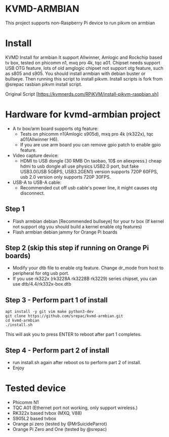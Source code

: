 # KVMD-ARMBIAN
This project supports non-Raspberry Pi device to run pikvm on armbian
# Install
KVMD Install for armbian
It support Allwinner, Amlogic and Rockchip based tv box, tested on phicomm n1, mxq pro 4k, tqc a01. 
Chipset needs support USB OTG feature, lots of old amglogic chipset not support otg feature, such as s805 and s905.
You should install armbian with debian buster or bullseye.
Then running this script to install pikvm.
Install scripts is fork from @srepac rasbian pikvm install script.

Original Script [https://kvmnerds.com/RPiKVM/install-pikvm-raspbian.sh]

# Hardware for kvmd-armbian project
* A tv box/arm board supports otg feature:
    - Tests on phicomm n1(Amlogic s905d), mxq pro 4k (rk322x), tqc a01(Allwinner H6). 
    - If you are use arm board you can remove gpio patch to enable gpio feature.
* Video capture device:
    - HDMI to USB dongle (30 RMB On taobao, 10$ on aliexpress.)
      cheap hdmi to usb dongle all use physics USB2.0 port, but fake USB3.0(USB 5GBPS, USB3.2GEN1) version supports 720P 60FPS,
      usb 2.0 version only supports 720P 30FPS.
* USB-A to USB-A cable:
    - Recommended cut off usb cable's power line, it might causes otg disconnect.

## Step 1
- Flash armbian debian [Recommended bullseye] for your tv box (If kernel not support otg you should build a kernel enable otg features)
- Flash armbian debian jammy for Orange Pi boards

## Step 2 (skip this step if running on Orange Pi boards)
- Modify your dtb file to enable otg feature. Change dr_mode from host to peripheral for otg usb port.
- If you use rk322x (rk3228A rk3228B rk3229) series chipset, you can use dtb/4.4/rk332x-box.dtb 

## Step 3 - Perform part 1 of install
```
apt install -y git vim make python3-dev
git clone https://github.com/srepac/kvmd-armbian.git
cd kvmd-armbian
./install.sh
```
This will ask you to press ENTER to reboot after part 1 completes.

## Step 4 - Perform part 2 of install
- run install.sh again after reboot os to perform part 2 of install.
- Enjoy

# Tested device
 - Phicomm N1
 - TQC A01 (Ethernet port not working, only support wireless.)
 - RK322x based tvbox (MXQ, V88)
 - S905L2 based tvbox
 - Orange pi zero (tested by @MrSuicideParrot)
 - Orange Pi Zero and One (tested by @srepac)
